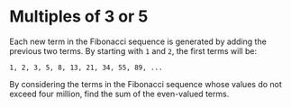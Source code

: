 # Multiples of 3 or 5
Each new term in the Fibonacci sequence is generated by adding the previous two terms. By starting with `1` and `2`, the first terms will be:

`1, 2, 3, 5, 8, 13, 21, 34, 55, 89, ...`

By considering the terms in the Fibonacci sequence whose values do not exceed four million, find the sum of the even-valued terms.